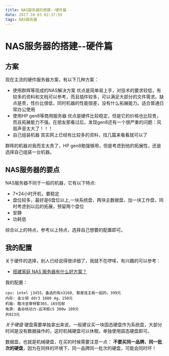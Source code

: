 ```yaml
---
title: NAS服务器的搭建--硬件篇
date: 2017-10-03 02:37:59
tags: NAS服务器
---
```

# NAS服务器的搭建--硬件篇


## 方案
现在主流的硬件服务器方案，有以下几种方案：

* 使用群辉等现成的NAS解决方案
    优点是简单易上手，对技术的要求较低，有较多的资料和文档可以参考，而且插件较多，可以满足大部分的文件需求。缺点是贵，性价比很低，同时机器的性能很差，没有什么拓展能力。适合普通日常办公使用
* 使用HP gen8等商用服务器
    优点是硬件比较稳定，但是它的价格也比较贵，而且拓展能力不强。在朋友那看过后，发现gen8还有一个很严重的问题：风扇声音太大了！！！
* 自己组装机器
    其实网上已经有比较多的资料，找几篇来看看就可以了

群晖的机器对我而言太贵了，HP gen8勉强够用，但是考虑到他的拓展性，还是选择自己组装一台机器。

## NAS服务器的要点
NAS服务器不同于一般的机器，它有以下特点:

* 7*24小时开机，要稳定
* 盘位较多，最好是6盘位以上,一块系统盘，两块主数据盘，加一块工作盘，同时考虑到以后的拓展，预留两个盘位
* 安静
* 功耗低

综合以上的特点，参考以上特点，选择自己想要的配置即可。

## 我的配置
关于硬件的选择，别人已经说得很详细了，我就不在啰嗦，有兴趣的可以参考：

* [搭建家庭 NAS 服务器有什么好方案？](https://www.zhihu.com/question/21359049)

我的配置：

```
cpu: intel j3455，备选的有n3160, 都是连主板一起的，399元
内存: 金士顿 ddr3 1600 4g，150元
机箱: 酷冷至尊特警365，165包邮
电源: 鑫谷核动力-巡洋舰c5 300w 109元
共823元
```

*关于硬盘*
硬盘需要单独拿出来说，一般建议买一块固态硬盘作为系统盘，大部分时间是没有数据操作的，这时机械硬盘可以休眠，单独使用固态硬盘即可。

数据盘，也就是机械硬盘，在买的时候需要注意一点：
**不要买同一品牌、同一批次的硬盘**，因为在同样的环境下，同一品牌同一批次的硬盘，可能会同时坏！




